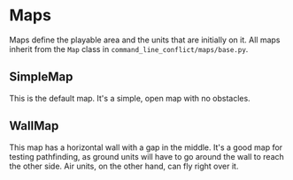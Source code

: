 # Maps

Maps define the playable area and the units that are initially on it. All maps inherit from the `Map` class in `command_line_conflict/maps/base.py`.

## SimpleMap

This is the default map. It's a simple, open map with no obstacles.

## WallMap

This map has a horizontal wall with a gap in the middle. It's a good map for testing pathfinding, as ground units will have to go around the wall to reach the other side. Air units, on the other hand, can fly right over it.
